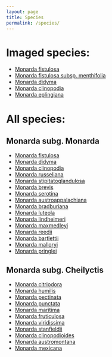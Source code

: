 ```yaml
---
layout: page
title: Species
permalink: /species/
---
```


# Imaged species:

<ul>
  <li><a href="{{ '/species/monarda_fistulosa/monarda_fistulosa' | relative_url }}">Monarda fistulosa</a></li>
  <li><a href="{{ '/species/monarda_fistulosa_menthifolia/monarda_fistulosa_menthifolia' | relative_url }}">Monarda fistulosa subsp. menthifolia</a></li>
  <li><a href="{{ '/species/monarda_didyma/monarda_didyma' | relative_url }}">Monarda didyma</a></li>
  <li><a href="{{ '/species/monarda_clinopodia/monarda_clinopodia' | relative_url }}">Monarda clinopodia</a></li>
  <li><a href="{{ '/species/monarda_eplingiana/monarda_eplingiana' | relative_url }}">Monarda eplingiana</a></li>
</ul>

# All species:

## Monarda subg. Monarda

<ul>
  <li><a href="{{ '/species/monarda_fistulosa/monarda_fistulosa' | relative_url }}">Monarda fistulosa</a></li>
  <li><a href="{{ '/species/monarda_didyma/monarda_didyma' | relative_url }}">Monarda didyma</a></li>
  <li><a href="{{ '/species/monarda_clinopodia/monarda_clinopodia' | relative_url }}">Monarda clinopodia</a></li>
  <li><a href="{{ '/species/monarda_russeliana/monarda_russeliana' | relative_url }}">Monarda russeliana</a></li>
  <li><a href="{{ '/species/monarda_stipitatoglandulosa/monarda_stipitatoglandulosa' | relative_url }}">Monarda stipitatoglandulosa</a></li>
  <li><a href="{{ '/species/monarda_brevis/monarda_brevis' | relative_url }}">Monarda brevis</a></li>
  <li><a href="{{ '/species/monarda_serotina/monarda_serotina' | relative_url }}">Monarda serotina</a></li>
  <li><a href="{{ '/species/monarda_austroappalachiana/monarda_austroappalachiana' | relative_url }}">Monarda austroappalachiana</a></li>
  <li><a href="{{ '/species/monarda_bradburiana/monarda_bradburiana' | relative_url }}">Monarda bradburiana</a></li>
  <li><a href="{{ '/species/monarda_luteola/monarda_luteola' | relative_url }}">Monarda luteola</a></li>
  <li><a href="{{ '/species/monarda_lindheimeri/monarda_lindheimeri' | relative_url }}">Monarda lindheimeri</a></li>
  <li><a href="{{ '/species/monarda_maxmedleyi/monarda_maxmedleyi' | relative_url }}">Monarda maxmedleyi</a></li>
  <li><a href="{{ '/species/monarda_reedii/monarda_reedii' | relative_url }}">Monarda reedii</a></li>
  <li><a href="{{ '/species/monarda_bartlettii/monarda_bartlettii' | relative_url }}">Monarda bartlettii</a></li>
  <li><a href="{{ '/species/monarda_malloryi/monarda_malloryi' | relative_url }}">Monarda malloryi</a></li>
  <li><a href="{{ '/species/monarda_pringlei/monarda_pringlei' | relative_url }}">Monarda pringlei</a></li>
</ul>

## Monarda subg. Cheilyctis

<ul>
  <li><a href="{{ '/species/monarda_citriodora/monarda_citriodora' | relative_url }}">Monarda citriodora</a></li>
  <li><a href="{{ '/species/monarda_humilis/monarda_humilis' | relative_url }}">Monarda humilis</a></li>
  <li><a href="{{ '/species/monarda_pectinata/monarda_pectinata' | relative_url }}">Monarda pectinata</a></li>
  <li><a href="{{ '/species/monarda_punctata/monarda_punctata' | relative_url }}">Monarda punctata</a></li>
  <li><a href="{{ '/species/monarda_maritima/monarda_maritima' | relative_url }}">Monarda maritima</a></li>
  <li><a href="{{ '/species/monarda_fruticulosa/monarda_fruticulosa' | relative_url }}">Monarda fruticulosa</a></li>
  <li><a href="{{ '/species/monarda_viridissima/monarda_viridissima' | relative_url }}">Monarda viridissima</a></li>
  <li><a href="{{ '/species/monarda_stanfieldii/monarda_stanfieldii' | relative_url }}">Monarda stanfieldii</a></li>
  <li><a href="{{ '/species/monarda_clinopodioides/monarda_clinopodioides' | relative_url }}">Monarda clinopodioides</a></li>
  <li><a href="{{ '/species/monarda_austromontana/monarda_austromontana' | relative_url }}">Monarda austromontana</a></li>
  <li><a href="{{ '/species/monarda_mexicana/monarda_mexicana' | relative_url }}">Monarda mexicana</a></li>
</ul>